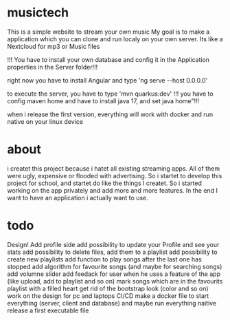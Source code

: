 # musictech

This is a simple website to stream your own music
My goal is to make a application which you can clone and run localy on your own server. Its like a Nextcloud for mp3 or Music files

!!! You have to install your own database and config it in the Application properties in the Server folder!!!

right now you have to install Angular and type 'ng serve --host 0.0.0.0' 

to execute the server, you have to type 'mvn quarkus:dev'
!!! you have to config maven home and have to install java 17, and set java home"!!!

when i release the first version, everything will work with docker and run native on your linux device

# about

i createt this project because i hatet all existing streaming apps. All of them were ugly, expensive or flooded with advertising. So i startet to develop 
this project for school, and startet do like the things I createt. So i started working on the app privately and add more and more features. In the end I want to have an application i actually want to use. 

# todo

Design!
Add profile side
add possibility to update your Profile and see your stats
add possibility to delete files, add them to a playlist
add possibility to create new playlists
add function to play songs after the last one has stopped
add algorithm for favourite songs (and maybe for searching songs)
add volumne slider
add feedack for user when he uses a feature of the app (like upload, add to playlist and so on)
mark songs which are in the favourits playlist with a filled heart
get rid of the bootstrap look (color and so on)
work on the design for pc and laptops
CI/CD
make a docker file to start everything (server, client and database) and maybe run everything naitive
release a first executable file 

